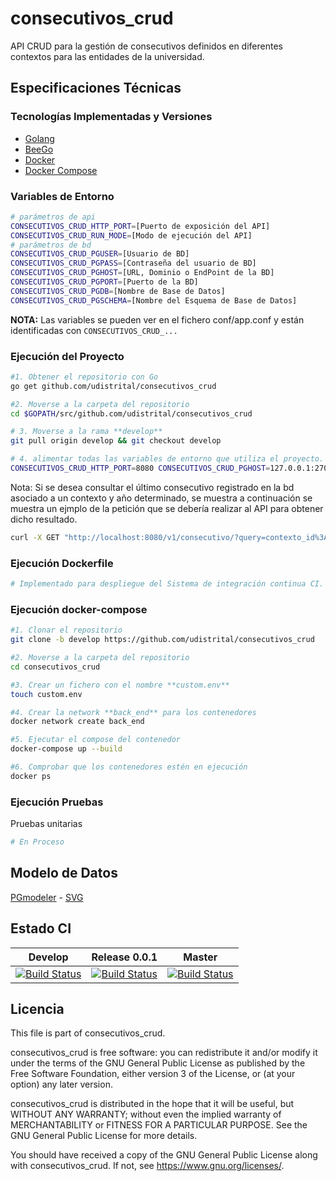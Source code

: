 # consecutivos_crud

API CRUD para la gestión de consecutivos definidos en diferentes contextos para las entidades de la universidad.

## Especificaciones Técnicas

### Tecnologías Implementadas y Versiones

- [Golang](https://github.com/udistrital/introduccion_oas/blob/master/instalacion_de_herramientas/golang.md)
- [BeeGo](https://github.com/udistrital/introduccion_oas/blob/master/instalacion_de_herramientas/beego.md)
- [Docker](https://docs.docker.com/engine/install/ubuntu/)
- [Docker Compose](https://docs.docker.com/compose/)

### Variables de Entorno

```sh
# parámetros de api
CONSECUTIVOS_CRUD_HTTP_PORT=[Puerto de exposición del API]
CONSECUTIVOS_CRUD_RUN_MODE=[Modo de ejecución del API]
# parámetros de bd
CONSECUTIVOS_CRUD_PGUSER=[Usuario de BD]
CONSECUTIVOS_CRUD_PGPASS=[Contraseña del usuario de BD]
CONSECUTIVOS_CRUD_PGHOST=[URL, Dominio o EndPoint de la BD]
CONSECUTIVOS_CRUD_PGPORT=[Puerto de la BD]
CONSECUTIVOS_CRUD_PGDB=[Nombre de Base de Datos]
CONSECUTIVOS_CRUD_PGSCHEMA=[Nombre del Esquema de Base de Datos]
```

**NOTA:** Las variables se pueden ver en el fichero conf/app.conf y están identificadas con `CONSECUTIVOS_CRUD_...`

### Ejecución del Proyecto

```sh
#1. Obtener el repositorio con Go
go get github.com/udistrital/consecutivos_crud

#2. Moverse a la carpeta del repositorio
cd $GOPATH/src/github.com/udistrital/consecutivos_crud

# 3. Moverse a la rama **develop**
git pull origin develop && git checkout develop

# 4. alimentar todas las variables de entorno que utiliza el proyecto.
CONSECUTIVOS_CRUD_HTTP_PORT=8080 CONSECUTIVOS_CRUD_PGHOST=127.0.0.1:27017 CONSECUTIVOS_CRUD_SOME_VARIABLE=some_value bee run
```

Nota: Si se desea consultar el último consecutivo registrado en la bd asociado a un contexto y año determinado, se muestra a continuación se muestra un ejmplo de la petición que se debería realizar al API para obtener dicho resultado.

```sh
curl -X GET "http://localhost:8080/v1/consecutivo/?query=contexto_id%3A1%2Cyear%3A2020&sortby=consecutivo&order=desc&limit=1" -H  "accept: application/json"
```

### Ejecución Dockerfile

```sh
# Implementado para despliegue del Sistema de integración continua CI.
```

### Ejecución docker-compose

```sh
#1. Clonar el repositorio
git clone -b develop https://github.com/udistrital/consecutivos_crud

#2. Moverse a la carpeta del repositorio
cd consecutivos_crud

#3. Crear un fichero con el nombre **custom.env**
touch custom.env

#4. Crear la network **back_end** para los contenedores
docker network create back_end

#5. Ejecutar el compose del contenedor
docker-compose up --build

#6. Comprobar que los contenedores estén en ejecución
docker ps
```

### Ejecución Pruebas

Pruebas unitarias

```sh
# En Proceso
```

## Modelo de Datos

[PGmodeler](/database/consecutivos.dbm) -
[SVG](/database/consecutivos.svg)

## Estado CI

| Develop | Release 0.0.1 | Master |
| -- | -- | -- |
| [![Build Status](https://hubci.portaloas.udistrital.edu.co/api/badges/udistrital/consecutivos_crud/status.svg?ref=refs/heads/develop)](https://hubci.portaloas.udistrital.edu.co/udistrital/consecutivos_crud) | [![Build Status](https://hubci.portaloas.udistrital.edu.co/api/badges/udistrital/consecutivos_crud/status.svg?ref=refs/heads/release/0.0.1)](https://hubci.portaloas.udistrital.edu.co/udistrital/consecutivos_crud) | [![Build Status](https://hubci.portaloas.udistrital.edu.co/api/badges/udistrital/consecutivos_crud/status.svg?ref=refs/heads/master)](https://hubci.portaloas.udistrital.edu.co/udistrital/consecutivos_crud) |

## Licencia

This file is part of consecutivos_crud.

consecutivos_crud is free software: you can redistribute it and/or modify it under the terms of the GNU General Public License as published by the Free Software Foundation, either version 3 of the License, or (at your option) any later version.

consecutivos_crud is distributed in the hope that it will be useful, but WITHOUT ANY WARRANTY; without even the implied warranty of MERCHANTABILITY or FITNESS FOR A PARTICULAR PURPOSE. See the GNU General Public License for more details.

You should have received a copy of the GNU General Public License along with consecutivos_crud. If not, see https://www.gnu.org/licenses/.
